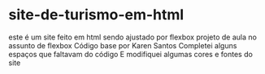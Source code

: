 # site-de-turismo-em-html
este é um site feito em html sendo ajustado por flexbox
projeto de aula no assunto de flexbox
Código base por Karen Santos
Completei alguns espaços que faltavam do código
E modifiquei algumas cores e fontes do site
